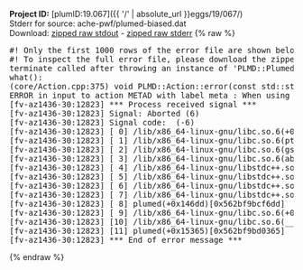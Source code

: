 **Project ID:** [plumID:19.067]({{ '/' | absolute_url }}eggs/19/067/)  
Stderr for source:  ache-pwf/plumed-biased.dat   
Download: [zipped raw stdout](plumed-biased.dat.plumed.stdout.txt.zip) - [zipped raw stderr](plumed-biased.dat.plumed.stderr.txt.zip) 
{% raw %}
<pre>
#! Only the first 1000 rows of the error file are shown below
#! To inspect the full error file, please download the zipped raw stderr file above
terminate called after throwing an instance of 'PLMD::Plumed::ExceptionError'
what():
(core/Action.cpp:375) void PLMD::Action::error(const std::string&) const
ERROR in input to action METAD with label meta : When using ADAPTIVE Gaussians on a grid SIGMA_MIN must be specified
[fv-az1436-30:12823] *** Process received signal ***
[fv-az1436-30:12823] Signal: Aborted (6)
[fv-az1436-30:12823] Signal code:  (-6)
[fv-az1436-30:12823] [ 0] /lib/x86_64-linux-gnu/libc.so.6(+0x45330)[0x7fa3d8645330]
[fv-az1436-30:12823] [ 1] /lib/x86_64-linux-gnu/libc.so.6(pthread_kill+0x11c)[0x7fa3d869eb2c]
[fv-az1436-30:12823] [ 2] /lib/x86_64-linux-gnu/libc.so.6(gsignal+0x1e)[0x7fa3d864527e]
[fv-az1436-30:12823] [ 3] /lib/x86_64-linux-gnu/libc.so.6(abort+0xdf)[0x7fa3d86288ff]
[fv-az1436-30:12823] [ 4] /lib/x86_64-linux-gnu/libstdc++.so.6(+0xa5ff5)[0x7fa3d8aa5ff5]
[fv-az1436-30:12823] [ 5] /lib/x86_64-linux-gnu/libstdc++.so.6(+0xbb0da)[0x7fa3d8abb0da]
[fv-az1436-30:12823] [ 6] /lib/x86_64-linux-gnu/libstdc++.so.6(_ZSt10unexpectedv+0x0)[0x7fa3d8aa5a55]
[fv-az1436-30:12823] [ 7] /lib/x86_64-linux-gnu/libstdc++.so.6(+0xa5a6f)[0x7fa3d8aa5a6f]
[fv-az1436-30:12823] [ 8] plumed(+0x146dd)[0x562bf9bcf6dd]
[fv-az1436-30:12823] [ 9] /lib/x86_64-linux-gnu/libc.so.6(+0x2a1ca)[0x7fa3d862a1ca]
[fv-az1436-30:12823] [10] /lib/x86_64-linux-gnu/libc.so.6(__libc_start_main+0x8b)[0x7fa3d862a28b]
[fv-az1436-30:12823] [11] plumed(+0x15365)[0x562bf9bd0365]
[fv-az1436-30:12823] *** End of error message ***
</pre>
{% endraw %}
